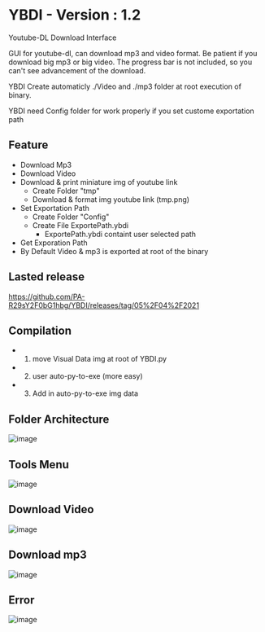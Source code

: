# YBDI - Version : 1.2

Youtube-DL Download Interface

GUI for youtube-dl, can download mp3 and video format.
Be patient if you download big mp3 or big video.
The progress bar is not included, so you can't see advancement of the download.

YBDI Create automaticly ./Video and ./mp3 folder at root execution of binary. 

YBDI need Config folder for work properly if you set custome exportation path

## Feature
- Download Mp3 
- Download Video
- Download & print miniature img of youtube link
  - Create Folder "tmp"
  - Download & format img youtube link (tmp.png)
- Set Exportation Path
  - Create Folder "Config"
  - Create File ExportePath.ybdi
    - ExportePath.ybdi containt user selected path
- Get Exporation Path
- By Default Video & mp3 is exported at root of the binary

## Lasted release
https://github.com/PA-R29sY2F0bG1hbg/YBDI/releases/tag/05%2F04%2F2021

## Compilation
- 1) move Visual Data img at root of YBDI.py
- 2) user auto-py-to-exe (more easy)
- 3) Add in auto-py-to-exe img data    

## Folder Architecture
![image](https://user-images.githubusercontent.com/18190054/114872489-b0e34000-9dfa-11eb-8c2e-9512951183df.png)

## Tools Menu
![image](https://user-images.githubusercontent.com/18190054/114872717-dec88480-9dfa-11eb-99bc-45a76df5d0b9.png)

## Download Video
![image](https://user-images.githubusercontent.com/18190054/113582062-35c6a080-9628-11eb-8e61-e4e1dd8b3946.png)

## Download mp3
![image](https://user-images.githubusercontent.com/18190054/113582094-3f500880-9628-11eb-9cbd-e02c42039542.png)

## Error 
![image](https://user-images.githubusercontent.com/18190054/113582234-66a6d580-9628-11eb-9c0f-77d118309bf9.png)
